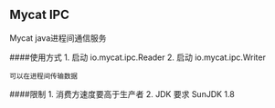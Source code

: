 Mycat IPC
---
Mycat java进程间通信服务


####使用方式
	1. 启动 io.mycat.ipc.Reader
	2. 启动 io.mycat.ipc.Writer

    可以在进程间传输数据
####限制
	1. 消费方速度要高于生产者
	2. JDK 要求 SunJDK 1.8
	
